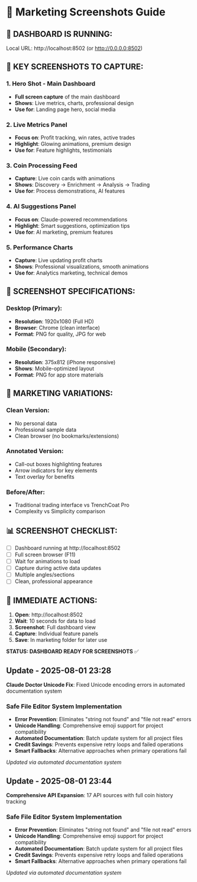 # 📸 Marketing Screenshots Guide

## 🎯 **DASHBOARD IS RUNNING:** 
Local URL: http://localhost:8502 (or http://0.0.0.0:8502)

## 📱 **KEY SCREENSHOTS TO CAPTURE:**

### **1. Hero Shot - Main Dashboard**
- **Full screen capture** of the main dashboard
- **Shows**: Live metrics, charts, professional design
- **Use for**: Landing page hero, social media

### **2. Live Metrics Panel**
- **Focus on**: Profit tracking, win rates, active trades
- **Highlight**: Glowing animations, premium design
- **Use for**: Feature highlights, testimonials

### **3. Coin Processing Feed**
- **Capture**: Live coin cards with animations
- **Shows**: Discovery -> Enrichment -> Analysis -> Trading
- **Use for**: Process demonstrations, AI features

### **4. AI Suggestions Panel**
- **Focus on**: Claude-powered recommendations
- **Highlight**: Smart suggestions, optimization tips
- **Use for**: AI marketing, premium features

### **5. Performance Charts**
- **Capture**: Live updating profit charts
- **Shows**: Professional visualizations, smooth animations
- **Use for**: Analytics marketing, technical demos

## 📐 **SCREENSHOT SPECIFICATIONS:**

### **Desktop (Primary):**
- **Resolution**: 1920x1080 (Full HD)
- **Browser**: Chrome (clean interface)
- **Format**: PNG for quality, JPG for web

### **Mobile (Secondary):**
- **Resolution**: 375x812 (iPhone responsive)
- **Shows**: Mobile-optimized layout
- **Format**: PNG for app store materials

## 🎨 **MARKETING VARIATIONS:**

### **Clean Version:**
- No personal data
- Professional sample data
- Clean browser (no bookmarks/extensions)

### **Annotated Version:**
- Call-out boxes highlighting features
- Arrow indicators for key elements
- Text overlay for benefits

### **Before/After:**
- Traditional trading interface vs TrenchCoat Pro
- Complexity vs Simplicity comparison

## 📊 **SCREENSHOT CHECKLIST:**
- [ ] Dashboard running at http://localhost:8502
- [ ] Full screen browser (F11)
- [ ] Wait for animations to load
- [ ] Capture during active data updates
- [ ] Multiple angles/sections
- [ ] Clean, professional appearance

## 🚀 **IMMEDIATE ACTIONS:**
1. **Open**: http://localhost:8502
2. **Wait**: 10 seconds for data to load
3. **Screenshot**: Full dashboard view
4. **Capture**: Individual feature panels
5. **Save**: In marketing folder for later use

**STATUS: DASHBOARD READY FOR SCREENSHOTS** ✅


## Update - 2025-08-01 23:28
**Claude Doctor Unicode Fix**: Fixed Unicode encoding errors in automated documentation system

### Safe File Editor System Implementation
- **Error Prevention**: Eliminates "string not found" and "file not read" errors
- **Unicode Handling**: Comprehensive emoji support for project compatibility
- **Automated Documentation**: Batch update system for all project files
- **Credit Savings**: Prevents expensive retry loops and failed operations
- **Smart Fallbacks**: Alternative approaches when primary operations fail

*Updated via automated documentation system*


## Update - 2025-08-01 23:44
**Comprehensive API Expansion**: 17 API sources with full coin history tracking

### Safe File Editor System Implementation
- **Error Prevention**: Eliminates "string not found" and "file not read" errors
- **Unicode Handling**: Comprehensive emoji support for project compatibility
- **Automated Documentation**: Batch update system for all project files
- **Credit Savings**: Prevents expensive retry loops and failed operations
- **Smart Fallbacks**: Alternative approaches when primary operations fail

*Updated via automated documentation system*